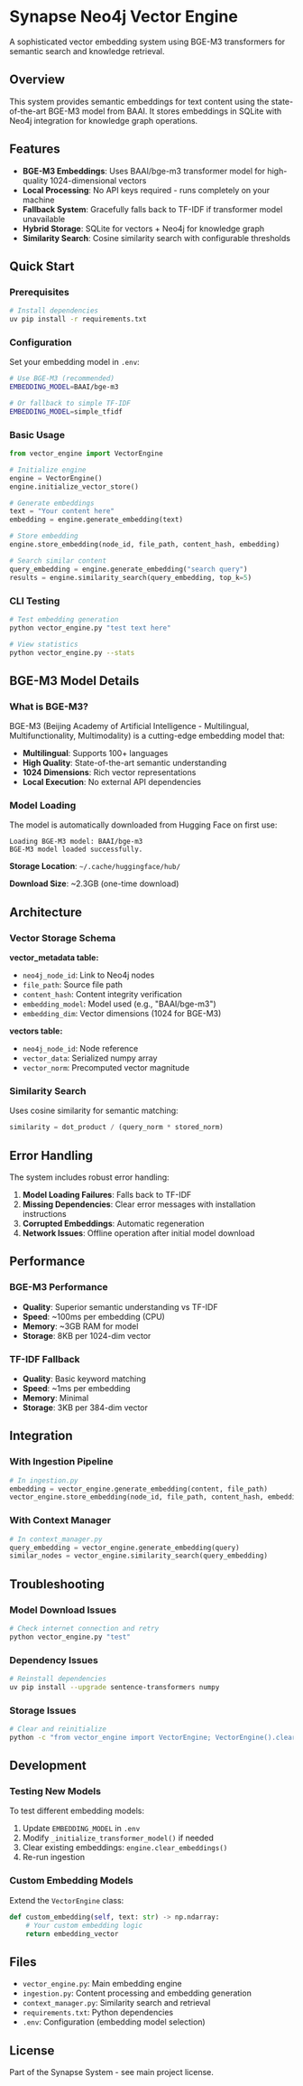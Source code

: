 # Synapse Neo4j Vector Engine

A sophisticated vector embedding system using BGE-M3 transformers for semantic search and knowledge retrieval.

## Overview

This system provides semantic embeddings for text content using the state-of-the-art BGE-M3 model from BAAI. It stores embeddings in SQLite with Neo4j integration for knowledge graph operations.

## Features

- **BGE-M3 Embeddings**: Uses BAAI/bge-m3 transformer model for high-quality 1024-dimensional vectors
- **Local Processing**: No API keys required - runs completely on your machine
- **Fallback System**: Gracefully falls back to TF-IDF if transformer model unavailable
- **Hybrid Storage**: SQLite for vectors + Neo4j for knowledge graph
- **Similarity Search**: Cosine similarity search with configurable thresholds

## Quick Start

### Prerequisites

```bash
# Install dependencies
uv pip install -r requirements.txt
```

### Configuration

Set your embedding model in `.env`:

```bash
# Use BGE-M3 (recommended)
EMBEDDING_MODEL=BAAI/bge-m3

# Or fallback to simple TF-IDF
EMBEDDING_MODEL=simple_tfidf
```

### Basic Usage

```python
from vector_engine import VectorEngine

# Initialize engine
engine = VectorEngine()
engine.initialize_vector_store()

# Generate embeddings
text = "Your content here"
embedding = engine.generate_embedding(text)

# Store embedding
engine.store_embedding(node_id, file_path, content_hash, embedding)

# Search similar content
query_embedding = engine.generate_embedding("search query")
results = engine.similarity_search(query_embedding, top_k=5)
```

### CLI Testing

```bash
# Test embedding generation
python vector_engine.py "test text here"

# View statistics
python vector_engine.py --stats
```

## BGE-M3 Model Details

### What is BGE-M3?

BGE-M3 (Beijing Academy of Artificial Intelligence - Multilingual, Multifunctionality, Multimodality) is a cutting-edge embedding model that:

- **Multilingual**: Supports 100+ languages
- **High Quality**: State-of-the-art semantic understanding
- **1024 Dimensions**: Rich vector representations
- **Local Execution**: No external API dependencies

### Model Loading

The model is automatically downloaded from Hugging Face on first use:

```
Loading BGE-M3 model: BAAI/bge-m3
BGE-M3 model loaded successfully.
```

**Storage Location**: `~/.cache/huggingface/hub/`

**Download Size**: ~2.3GB (one-time download)

## Architecture

### Vector Storage Schema

**vector_metadata table:**
- `neo4j_node_id`: Link to Neo4j nodes
- `file_path`: Source file path
- `content_hash`: Content integrity verification
- `embedding_model`: Model used (e.g., "BAAI/bge-m3")
- `embedding_dim`: Vector dimensions (1024 for BGE-M3)

**vectors table:**
- `neo4j_node_id`: Node reference
- `vector_data`: Serialized numpy array
- `vector_norm`: Precomputed vector magnitude

### Similarity Search

Uses cosine similarity for semantic matching:

```python
similarity = dot_product / (query_norm * stored_norm)
```

## Error Handling

The system includes robust error handling:

1. **Model Loading Failures**: Falls back to TF-IDF
2. **Missing Dependencies**: Clear error messages with installation instructions
3. **Corrupted Embeddings**: Automatic regeneration
4. **Network Issues**: Offline operation after initial model download

## Performance

### BGE-M3 Performance
- **Quality**: Superior semantic understanding vs TF-IDF
- **Speed**: ~100ms per embedding (CPU)
- **Memory**: ~3GB RAM for model
- **Storage**: 8KB per 1024-dim vector

### TF-IDF Fallback
- **Quality**: Basic keyword matching
- **Speed**: ~1ms per embedding
- **Memory**: Minimal
- **Storage**: 3KB per 384-dim vector

## Integration

### With Ingestion Pipeline

```python
# In ingestion.py
embedding = vector_engine.generate_embedding(content, file_path)
vector_engine.store_embedding(node_id, file_path, content_hash, embedding)
```

### With Context Manager

```python
# In context_manager.py
query_embedding = vector_engine.generate_embedding(query)
similar_nodes = vector_engine.similarity_search(query_embedding)
```

## Troubleshooting

### Model Download Issues

```bash
# Check internet connection and retry
python vector_engine.py "test"
```

### Dependency Issues

```bash
# Reinstall dependencies
uv pip install --upgrade sentence-transformers numpy
```

### Storage Issues

```bash
# Clear and reinitialize
python -c "from vector_engine import VectorEngine; VectorEngine().clear_embeddings()"
```

## Development

### Testing New Models

To test different embedding models:

1. Update `EMBEDDING_MODEL` in `.env`
2. Modify `_initialize_transformer_model()` if needed
3. Clear existing embeddings: `engine.clear_embeddings()`
4. Re-run ingestion

### Custom Embedding Models

Extend the `VectorEngine` class:

```python
def custom_embedding(self, text: str) -> np.ndarray:
    # Your custom embedding logic
    return embedding_vector
```

## Files

- `vector_engine.py`: Main embedding engine
- `ingestion.py`: Content processing and embedding generation
- `context_manager.py`: Similarity search and retrieval
- `requirements.txt`: Python dependencies
- `.env`: Configuration (embedding model selection)

## License

Part of the Synapse System - see main project license.
